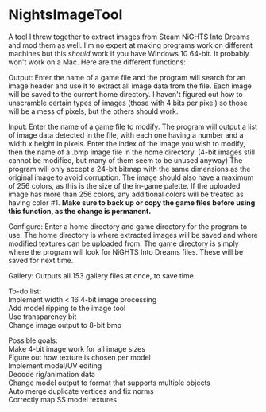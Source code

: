 # NightsImageTool
A tool I threw together to extract images from Steam NiGHTS Into Dreams and mod them as well. I'm no expert at making programs work on different machines but this _should_ work if you have Windows 10 64-bit. It probably won't work on a Mac. Here are the different functions:

Output: Enter the name of a game file and the program will search for an image header and use it to extract all image data from the file. Each image will be saved to the current home directory. I haven't figured out how to unscramble certain types of images (those with 4 bits per pixel) so those will be a mess of pixels, but the others should work.

Input: Enter the name of a game file to modify. The program will output a list of image data detected in the file, with each one having a number and a width x height in pixels. Enter the index of the image you wish to modify, then the name of a .bmp image file in the home directory. (4-bit images still cannot be modified, but many of them seem to be unused anyway) The program will only accept a 24-bit bitmap with the same dimensions as the original image to avoid corruption. The image should also have a maximum of 256 colors, as this is the size of the in-game palette. If the uploaded image has more than 256 colors, any additional colors will be treated as having color #1. **Make sure to back up or copy the game files before using this function, as the change is permanent.**

Configure: Enter a home directory and game directory for the program to use. The home directory is where extracted images will be saved and where modified textures can be uploaded from. The game directory is simply where the program will look for NiGHTS Into Dreams files. These will be saved for next time.

Gallery: Outputs all 153 gallery files at once, to save time.


To-do list:
<br/>
Implement width < 16 4-bit image processing
<br/>
Add model ripping to the image tool
<br/>
Use transparency bit
<br/>
Change image output to 8-bit bmp

Possible goals:
<br/>
Make 4-bit image work for all image sizes
<br/>
Figure out how texture is chosen per model
<br/>
Implement model/UV editing
<br/>
Decode rig/animation data
<br/>
Change model output to format that supports multiple objects
<br/>
Auto merge duplicate vertices and fix norms
<br/>
Correctly map SS model textures
